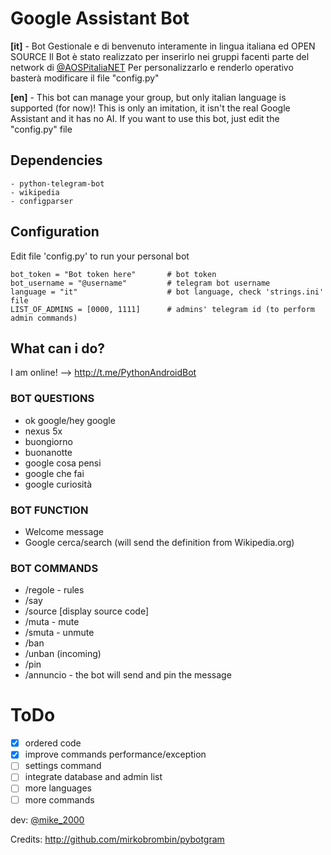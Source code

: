 # Google Assistant Bot

**[it]** - 
Bot Gestionale e di benvenuto interamente in lingua italiana ed OPEN SOURCE
Il Bot è stato realizzato per inserirlo nei gruppi facenti parte del network di [@AOSPitaliaNET](t.me\aospitaliaNET)
Per personalizzarlo e renderlo operativo basterà modificare il file "config.py"

**[en]** - 
This bot can manage your group, but only italian language is supported (for now)!
This is only an imitation, it isn't the real Google Assistant and it has no AI.
If you want to use this bot, just edit the "config.py" file

## Dependencies
```
- python-telegram-bot
- wikipedia
- configparser
```

## Configuration
Edit file 'config.py' to run your personal bot

```
bot_token = "Bot token here"       # bot token
bot_username = "@username"         # telegram bot username
language = "it"                    # bot language, check 'strings.ini' file
LIST_OF_ADMINS = [0000, 1111]      # admins' telegram id (to perform admin commands)
```

## What can i do?
I am online! --> http://t.me/PythonAndroidBot

### BOT QUESTIONS

- ok google/hey google
- nexus 5x
- buongiorno
- buonanotte
- google cosa pensi
- google che fai
- google curiosità


### BOT FUNCTION

- Welcome message
- Google cerca/search <something> (will send the definition from Wikipedia.org)


### BOT COMMANDS

- /regole - rules 
- /say <text here>
- /source [display source code]
- /muta - mute
- /smuta - unmute
- /ban
- /unban (incoming)
- /pin
- /annuncio <text here> - the bot will send and pin the message

# ToDo

- [x] ordered code
- [x] improve commands performance/exception
- [ ] settings command
- [ ] integrate database and admin list
- [ ] more languages
- [ ] more commands

dev: [@mike_2000](t.me/mike_2000)

Credits: http://github.com/mirkobrombin/pybotgram
